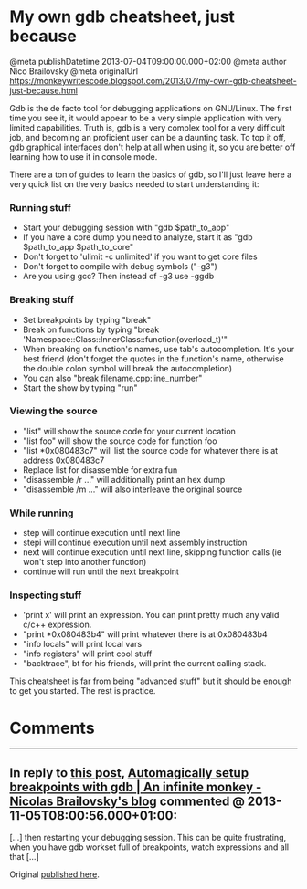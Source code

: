 # My own gdb cheatsheet, just because

@meta publishDatetime 2013-07-04T09:00:00.000+02:00
@meta author Nico Brailovsky
@meta originalUrl https://monkeywritescode.blogspot.com/2013/07/my-own-gdb-cheatsheet-just-because.html

Gdb is the de facto tool for debugging applications on GNU/Linux. The first time you see it, it would appear to be a very simple application with very limited capabilities. Truth is, gdb is a very complex tool for a very difficult job, and becoming an proficient user can be a daunting task. To top it off, gdb graphical interfaces don't help at all when using it, so you are better off learning how to use it in console mode.

There are a ton of guides to learn the basics of gdb, so I'll just leave here a very quick list on the very basics needed to start understanding it:

### Running stuff

* Start your debugging session with "gdb $path\_to\_app"
* If you have a core dump you need to analyze, start it as "gdb $path\_to\_app $path\_to\_core"
* Don't forget to 'ulimit -c unlimited' if you want to get core files
* Don't forget to compile with debug symbols ("-g3")
* Are you using gcc? Then instead of -g3 use -ggdb

### Breaking stuff

* Set breakpoints by typing "break"
* Break on functions by typing "break 'Namespace::Class::InnerClass::function(overload\_t)'"
* When breaking on function's names, use tab's autocompletion. It's your best friend (don't forget the quotes in the function's name, otherwise the double colon symbol will break the autocompletion)
* You can also "break filename.cpp:line\_number"
* Start the show by typing "run"

### Viewing the source

* "list" will show the source code for your current location
* "list foo" will show the source code for function foo
* "list \*0x080483c7" will list the source code for whatever there is at address 0x080483c7
* Replace list for disassemble for extra fun
* "disassemble /r ..." will additionally print an hex dump
* "disassemble /m ..." will also interleave the original source

### While running

* step will continue execution until next line
* stepi will continue execution until next assembly instruction
* next will continue execution until next line, skipping function calls (ie won't step into another function)
* continue will run until the next breakpoint

### Inspecting stuff

* 'print x' will print an expression. You can print pretty much any valid c/c++ expression.
* "print \*0x080483b4" will print whatever there is at 0x080483b4
* "info locals" will print local vars
* "info registers" will print cool stuff
* "backtrace", bt for his friends, will print the current calling stack.

This cheatsheet is far from being "advanced stuff" but it should be enough to get you started. The rest is practice.


# Comments

---
## In reply to [this post](), [Automagically setup breakpoints with gdb | An infinite monkey - Nicolas Brailovsky&#39;s blog](md_blog/2013/1105_Automagicallysetupbreakpointswithgdb.md) commented @ 2013-11-05T08:00:56.000+01:00:

[…] then restarting your debugging session. This can be quite frustrating, when you have gdb workset full of breakpoints, watch expressions and all that […]

Original [published here](md_blog/2013/0704_Myowngdbcheatsheetjustbecause.md).
